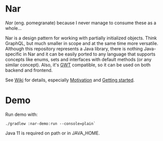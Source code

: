 # Nar

*Nar* (eng. pomegranate) because I never manage to consume these as a whole...

Nar is a design pattern for working with partially initialized objects.
Think GraphQL, but much smaller in scope and at the same time more versatile.
Although this repository represents a Java library, there is nothing Java-specific
in Nar and it can be easily ported to any language that supports concepts like enums,
sets and interfaces with default methods (or any similar concept).
Also, it's [GWT](http://www.gwtproject.org/) compatible, so it can be used
on both backend and frontend.

See [Wiki](https://github.com/gkresic/nar/wiki) for details, especially
[Motivation](https://github.com/gkresic/nar/wiki/Motivation) and
[Getting started](https://github.com/gkresic/nar/wiki/Getting_started).

# Demo

Run demo with:

```
./gradlew :nar-demo:run --console=plain`
```

Java 11 is required on path or in JAVA_HOME.

